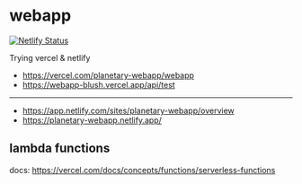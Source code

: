 # webapp

[![Netlify Status](https://api.netlify.com/api/v1/badges/1b34bf73-6038-4760-ac36-95d7086044d6/deploy-status)](https://app.netlify.com/sites/planetary-webapp/deploys)

Trying vercel & netlify

* https://vercel.com/planetary-webapp/webapp
* https://webapp-blush.vercel.app/api/test

--------------------------------

* https://app.netlify.com/sites/planetary-webapp/overview
* https://planetary-webapp.netlify.app/

## lambda functions

docs:
https://vercel.com/docs/concepts/functions/serverless-functions

